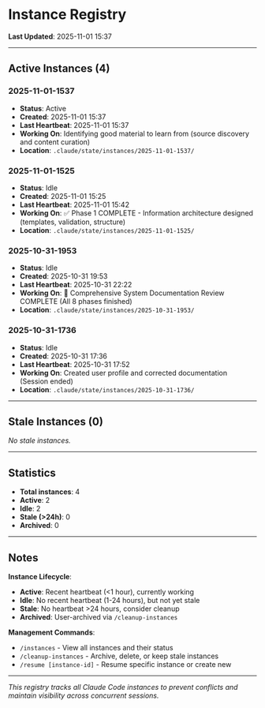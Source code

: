 # Instance Registry

**Last Updated**: 2025-11-01 15:37

---

## Active Instances (4)

### 2025-11-01-1537
- **Status**: Active
- **Created**: 2025-11-01 15:37
- **Last Heartbeat**: 2025-11-01 15:37
- **Working On**: Identifying good material to learn from (source discovery and content curation)
- **Location**: `.claude/state/instances/2025-11-01-1537/`

### 2025-11-01-1525
- **Status**: Idle
- **Created**: 2025-11-01 15:25
- **Last Heartbeat**: 2025-11-01 15:42
- **Working On**: ✅ Phase 1 COMPLETE - Information architecture designed (templates, validation, structure)
- **Location**: `.claude/state/instances/2025-11-01-1525/`

### 2025-10-31-1953
- **Status**: Idle
- **Created**: 2025-10-31 19:53
- **Last Heartbeat**: 2025-10-31 22:22
- **Working On**: 🎉 Comprehensive System Documentation Review COMPLETE (All 8 phases finished)
- **Location**: `.claude/state/instances/2025-10-31-1953/`

### 2025-10-31-1736
- **Status**: Idle
- **Created**: 2025-10-31 17:36
- **Last Heartbeat**: 2025-10-31 17:52
- **Working On**: Created user profile and corrected documentation (Session ended)
- **Location**: `.claude/state/instances/2025-10-31-1736/`

---

## Stale Instances (0)

*No stale instances.*

---

## Statistics

- **Total instances**: 4
- **Active**: 2
- **Idle**: 2
- **Stale (>24h)**: 0
- **Archived**: 0

---

## Notes

**Instance Lifecycle**:
- **Active**: Recent heartbeat (<1 hour), currently working
- **Idle**: No recent heartbeat (1-24 hours), but not yet stale
- **Stale**: No heartbeat >24 hours, consider cleanup
- **Archived**: User-archived via `/cleanup-instances`

**Management Commands**:
- `/instances` - View all instances and their status
- `/cleanup-instances` - Archive, delete, or keep stale instances
- `/resume [instance-id]` - Resume specific instance or create new

---

*This registry tracks all Claude Code instances to prevent conflicts and maintain visibility across concurrent sessions.*
